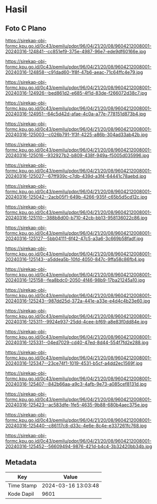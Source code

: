 # Hasil

## Foto C Plano

https://sirekap-obj-formc.kpu.go.id/0c43/pemilu/pdpr/96/04/21/20/08/9604212008001-20240316-124841--cc851ef9-375e-4987-96e7-ede9df60166e.jpg

https://sirekap-obj-formc.kpu.go.id/0c43/pemilu/pdpr/96/04/21/20/08/9604212008001-20240316-124858--c91dad60-1f8f-47b6-aeac-71c64ffc4e79.jpg

https://sirekap-obj-formc.kpu.go.id/0c43/pemilu/pdpr/96/04/21/20/08/9604212008001-20240316-124926--bed861d2-e685-4f1d-83de-f266072d38c7.jpg

https://sirekap-obj-formc.kpu.go.id/0c43/pemilu/pdpr/96/04/21/20/08/9604212008001-20240316-124951--64c5d42d-afae-4c0a-a77e-778151d873b4.jpg

https://sirekap-obj-formc.kpu.go.id/0c43/pemilu/pdpr/96/04/21/20/08/9604212008001-20240316-125003--c026b791-1f3f-4225-a86b-304ad33ab42b.jpg

https://sirekap-obj-formc.kpu.go.id/0c43/pemilu/pdpr/96/04/21/20/08/9604212008001-20240316-125016--932927b2-b809-438f-949a-f5005d035996.jpg

https://sirekap-obj-formc.kpu.go.id/0c43/pemilu/pdpr/96/04/21/20/08/9604212008001-20240316-125027--67ff939c-c7db-439d-a3f4-64441c78aebd.jpg

https://sirekap-obj-formc.kpu.go.id/0c43/pemilu/pdpr/96/04/21/20/08/9604212008001-20240316-125042--2acb05f1-649b-4266-935f-c65b5d5cd12c.jpg

https://sirekap-obj-formc.kpu.go.id/0c43/pemilu/pdpr/96/04/21/20/08/9604212008001-20240316-125110--388b8d00-b710-42cb-bb13-958136022c86.jpg

https://sirekap-obj-formc.kpu.go.id/0c43/pemilu/pdpr/96/04/21/20/08/9604212008001-20240316-125127--5bb04111-6f42-47c5-a3a6-3c669b58fadf.jpg

https://sirekap-obj-formc.kpu.go.id/0c43/pemilu/pdpr/96/04/21/20/08/9604212008001-20240316-125143--a5ddea5b-10fd-4050-847c-9ffa58c86fb4.jpg

https://sirekap-obj-formc.kpu.go.id/0c43/pemilu/pdpr/96/04/21/20/08/9604212008001-20240316-125158--fea8bdc0-2050-4f46-98b9-17ba21245a10.jpg

https://sirekap-obj-formc.kpu.go.id/0c43/pemilu/pdpr/96/04/21/20/08/9604212008001-20240316-125243--987dd25d-372a-441e-a33e-e4d4c4b23e60.jpg

https://sirekap-obj-formc.kpu.go.id/0c43/pemilu/pdpr/96/04/21/20/08/9604212008001-20240316-125311--9924e937-25dd-4cee-bf69-a8e83f0dd84e.jpg

https://sirekap-obj-formc.kpu.go.id/0c43/pemilu/pdpr/96/04/21/20/08/9604212008001-20240316-125331--04ed7029-cd40-47ed-8d44-554f7fd2e288.jpg

https://sirekap-obj-formc.kpu.go.id/0c43/pemilu/pdpr/96/04/21/20/08/9604212008001-20240316-125347--23ce74f1-1019-4531-b5cf-a4dd2ec1569f.jpg

https://sirekap-obj-formc.kpu.go.id/0c43/pemilu/pdpr/96/04/21/20/08/9604212008001-20240316-125407--842b66aa-a9c3-4afb-9e73-a085cef8131d.jpg

https://sirekap-obj-formc.kpu.go.id/0c43/pemilu/pdpr/96/04/21/20/08/9604212008001-20240316-125423--ac583dfe-1fe5-4635-9b88-680b4aec375e.jpg

https://sirekap-obj-formc.kpu.go.id/0c43/pemilu/pdpr/96/04/21/20/08/9604212008001-20240316-125440--c86117c8-d33c-4e6e-8c4e-e337261fc768.jpg

https://sirekap-obj-formc.kpu.go.id/0c43/pemilu/pdpr/96/04/21/20/08/9604212008001-20240316-125452--56609494-9876-421d-b4c4-3b32420bb34b.jpg


## Metadata

| Key        | Value               |
| ---------- | ------------------- |
| Time Stamp | 2024-03-16 13:03:48 |
| Kode Dapil | 9601                |




